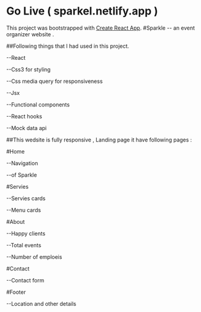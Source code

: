 # Go Live ( sparkel.netlify.app )

This project was bootstrapped with [Create React App](https://github.com/facebook/create-react-app).
#Sparkle -- an event organizer website .

##Following things that I had used in this project.

--React

--Css3 for styling 

--Css media query for responsiveness

--Jsx 

--Functional components

--React hooks

--Mock data api

##This wedsite is fully responsive ,  Landing page it have following pages :

#Home

--Navigation

--of Sparkle 

#Servies

--Servies cards

--Menu cards

#About

--Happy clients

--Total events 

--Number of emploeis

#Contact

--Contact form

#Footer

--Location and other details 


